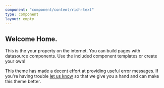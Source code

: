 ```yaml
---
component: "component/content/rich-text"
type: component
layout: empty
---
```


## Welcome Home.
This is the your property on the internet. You can build pages with datasource components. Use the included component templates or create your own!

This theme has made a decent effort at providing useful error messages. If you're having trouble [let us know](/contact) so that we give you a hand and can make this theme better. 

